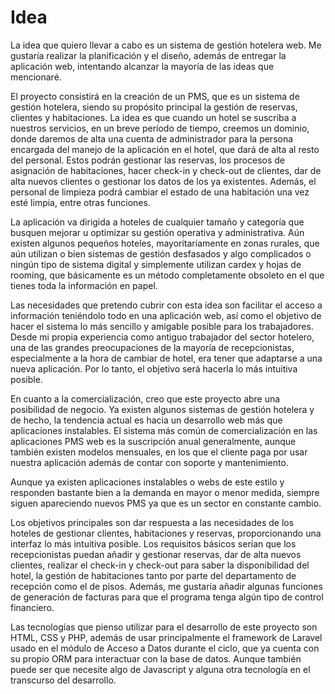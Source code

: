 # Idea

La idea que quiero llevar a cabo es un sistema de gestión hotelera web. Me gustaría realizar la planificación y el diseño, además de entregar la aplicación web, intentando alcanzar la mayoría de las ideas que mencionaré.

El proyecto consistirá en la creación de un PMS, que es un sistema de gestión hotelera, siendo su propósito principal la gestión de reservas, clientes y habitaciones. La idea es que cuando un hotel se suscriba a nuestros servicios, en un breve período de tiempo, creemos un dominio, donde daremos de alta una cuenta de administrador para la persona encargada del manejo de la aplicación en el hotel, que dará de alta al resto del personal. Estos podrán gestionar las reservas, los procesos de asignación de habitaciones, hacer check-in y check-out de clientes, dar de alta nuevos clientes o gestionar los datos de los ya existentes. Además, el personal de limpieza podrá cambiar el estado de una habitación una vez esté limpia, entre otras funciones.

La aplicación va dirigida a hoteles de cualquier tamaño y categoría que busquen mejorar u optimizar su gestión operativa y administrativa. Aún existen algunos pequeños hoteles, mayoritariamente en zonas rurales, que aún utilizan o bien sistemas de gestión desfasados y algo complicados o ningún tipo de sistema digital y simplemente utilizan cardex y hojas de rooming, que básicamente es un método completamente obsoleto en el que tienes toda la información en papel.

Las necesidades que pretendo cubrir con esta idea son facilitar el acceso a información teniéndolo todo en una aplicación web, así como el objetivo de hacer el sistema lo más sencillo y amigable posible para los trabajadores. Desde mi propia experiencia como antiguo trabajador del sector hotelero, una de las grandes preocupaciones de la mayoría de recepcionistas, especialmente a la hora de cambiar de hotel, era tener que adaptarse a una nueva aplicación. Por lo tanto, el objetivo será hacerla lo más intuitiva posible.

En cuanto a la comercialización, creo que este proyecto abre una posibilidad de negocio. Ya existen algunos sistemas de gestión hotelera y de hecho, la tendencia actual es hacia un desarrollo web más que aplicaciones instalables. El sistema más común de comercialización en las aplicaciones PMS web es la suscripción anual generalmente, aunque también existen modelos mensuales, en los que el cliente paga por usar nuestra aplicación además de contar con soporte y mantenimiento.

Aunque ya existen aplicaciones instalables o webs de este estilo y responden bastante bien a la demanda en mayor o menor medida, siempre siguen apareciendo nuevos PMS ya que es un sector en constante cambio.

Los objetivos principales son dar respuesta a las necesidades de los hoteles de gestionar clientes, habitaciones y reservas, proporcionando una interfaz lo más intuitiva posible. Los requisitos básicos serían que los recepcionistas puedan añadir y gestionar reservas, dar de alta nuevos clientes, realizar el check-in y check-out para saber la disponibilidad del hotel, la gestión de habitaciones tanto por parte del departamento de recepción como el de pisos. Además, me gustaría añadir algunas funciones de generación de facturas para que el programa tenga algún tipo de control financiero.

Las tecnologías que pienso utilizar para el desarrollo de este proyecto son HTML, CSS y PHP, además de usar principalmente el framework de Laravel usado en el módulo de Acceso a Datos durante el ciclo, que ya cuenta con su propio ORM para interactuar con la base de datos. Aunque también puede ser que necesite algo de Javascript y alguna otra tecnología en el transcurso del desarrollo.